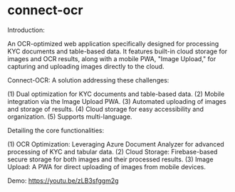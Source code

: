 # connect-ocr

Introduction:

An OCR-optimized web application specifically designed for processing KYC documents and table-based data. It features built-in cloud storage for images and OCR results, along with a mobile PWA, "Image Upload," for capturing and uploading images directly to the cloud.

Connect-OCR: A solution addressing these challenges:

(1) Dual optimization for KYC documents and table-based data. (2) Mobile integration via the Image Upload PWA. (3) Automated uploading of images and storage of results. (4) Cloud storage for easy accessibility and organization. (5) Supports multi-language.

Detailing the core functionalities:

(1) OCR Optimization: Leveraging Azure Document Analyzer for advanced processing of KYC and tabular data. (2) Cloud Storage: Firebase-based secure storage for both images and their processed results. (3) Image Upload: A PWA for direct uploading of images from mobile devices.

Demo: https://youtu.be/zLB3sfggm2g
